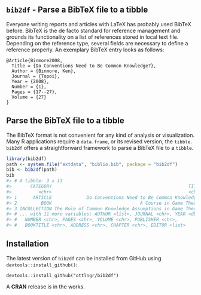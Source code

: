 
<!-- README.md is generated from README.Rmd. Please edit that file -->
`bib2df` - Parse a BibTeX file to a tibble
------------------------------------------

Everyone writing reports and articles with LaTeX has probably used BibTeX before. BibTeX is the de facto standard for reference management and grounds its functionality on a list of references stored in local text file. Depending on the reference type, several fields are necessary to define a reference properly. An exemplary BibTeX entry looks as follows:

    @Article{Binmore2008,
      Title = {Do Conventions Need to Be Common Knowledge?},
      Author = {Binmore, Ken},
      Journal = {Topoi},
      Year = {2008},
      Number = {1},
      Pages = {17--27},
      Volume = {27}
    }

Parse the BibTeX file to a tibble
---------------------------------

The BibTeX format is not convenient for any kind of analysis or visualization. Many R applications require a `data.frame`, or its revised version, the `tibble`. `bib2df` offers a straightforward framework to parse a BibTeX file to a `tibble`.

``` r
library(bib2df)
path <- system.file("extdata", "biblio.bib", package = "bib2df")
bib <- bib2df(path)
bib
#> # A tibble: 3 x 13
#>       CATEGORY                                                   TITLE
#>          <chr>                                                   <chr>
#> 1      ARTICLE             Do Conventions Need to Be Common Knowledge?
#> 2         BOOK                                 A Course in Game Theory
#> 3 INCOLLECTION The Role of Common Knowledge Assumptions in Game Theory
#> # ... with 11 more variables: AUTHOR <list>, JOURNAL <chr>, YEAR <dbl>,
#> #   NUMBER <chr>, PAGES <chr>, VOLUME <chr>, PUBLISHER <chr>,
#> #   BOOKTITLE <chr>, ADDRESS <chr>, CHAPTER <chr>, EDITOR <list>
```

Installation
------------

The latest version of `bib2df` can be installed from GitHub using `devtools::install_github()`:

    devtools::install_github("ottlngr/bib2df")

A **CRAN** release is in the works.
